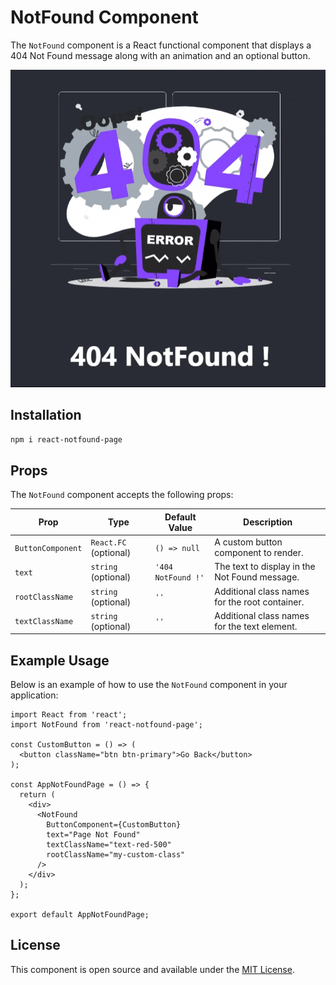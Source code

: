 # NotFound Component

The `NotFound` component is a React functional component that displays a 404 Not Found message along with an animation and an optional button.

![A description of the GIF](https://github.com/MehhdiMarzban/react-notfound-page/blob/main/react-notfound-page.gif)

## Installation

```bash
npm i react-notfound-page
```

## Props

The `NotFound` component accepts the following props:

| Prop              | Type                               | Default Value           | Description                                        |
|-------------------|------------------------------------|-------------------------|----------------------------------------------------|
| `ButtonComponent` | `React.FC` (optional)             | `() => null`            | A custom button component to render.               |
| `text`            | `string` (optional)               | `'404 NotFound !'`      | The text to display in the Not Found message.      |
| `rootClassName`   | `string` (optional) | `''`                | Additional class names for the root container.     |
| `textClassName`   | `string` (optional) | `''`                | Additional class names for the text element.       |

## Example Usage

Below is an example of how to use the `NotFound` component in your application:

```tsx
import React from 'react';
import NotFound from 'react-notfound-page';

const CustomButton = () => (
  <button className="btn btn-primary">Go Back</button>
);

const AppNotFoundPage = () => {
  return (
    <div>
      <NotFound 
        ButtonComponent={CustomButton} 
        text="Page Not Found" 
        textClassName="text-red-500" 
        rootClassName="my-custom-class" 
      />
    </div>
  );
};

export default AppNotFoundPage;
```

## License

This component is open source and available under the [MIT License](LICENSE).
